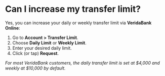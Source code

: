 # Can I increase my transfer limit?

Yes, you can increase your daily or weekly transfer limit via **VeridaBank Online**:

1. Go to **Account > Transfer Limit**.
2. Choose **Daily Limit** or **Weekly Limit**.
3. Enter your desired daily limit.
4. Click (or tap) **Request**.

*For most VeridaBank customers, the daily transfer limit is set at $4,000 and weekly at $10,000 by default.*